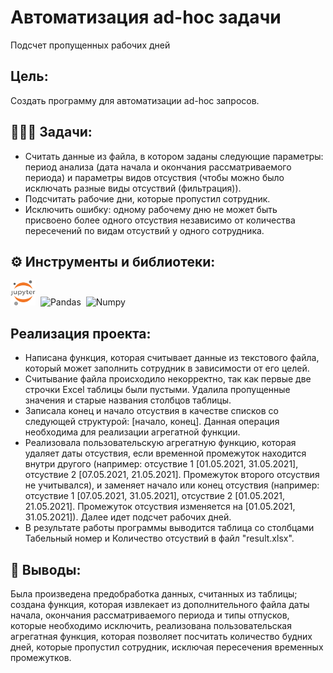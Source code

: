 # Автоматизация ad-hoc задачи 
Подсчет пропущенных рабочих дней
## Цель:
Создать программу для автоматизации ad-hoc запросов.
## 👩🏻‍💻 Задачи:  
- Считать данные из файла, в котором заданы следующие параметры: период анализа (дата начала и окончания рассматриваемого периода) и параметры видов отсуствия (чтобы можно было исключать разные виды отсуствий (фильтрация)).
- Подсчитать рабочие дни, которые пропустил сотрудник.
- Исключить ошибку: одному рабочему дню не может быть присвоено более одного отсуствия независимо от количества пересечений по видам отсуствий у одного сотрудника.

## ⚙️ Инструменты и библиотеки:

<div>
  <img src="https://github.com/devicons/devicon/blob/master/icons/jupyter/jupyter-original-wordmark.svg" title="Jupyter" alt="Jupyter" width="40" height="40"/>&nbsp;
  <img src="https://pandas.pydata.org/static/img/pandas_white.svg" title="Pandas" alt="Pandas" height="40"/>&nbsp;
  <img src="https://camo.githubusercontent.com/6631ab3e404c95feff2366126736bf6b3759e4be11357ea07405a3527b9a3138/68747470733a2f2f696d672e736869656c64732e696f2f62616467652f6e756d70792d2532333031333234332e7376673f7374796c653d666f722d7468652d6261646765266c6f676f3d6e756d7079266c6f676f436f6c6f723d7768697465" title="Numpy" alt="Numpy" height="30"/>&nbsp;
  </div>

## Реализация проекта:  
- Написана функция, которая считывает данные из текстового файла, который может заполнить сотрудник в зависимости от его целей.
- Считывание файла происходило некорректно, так как первые две строчки Excel таблицы были пустыми. Удалила пропущенные значения и старые названия столбцов таблицы.
- Записала конец и начало отсуствия в качестве списков со следующей структурой: [начало, конец]. Данная операция необходима для реализации агрегатной функции.
- Реализовала пользовательскую агрегатную функцию, которая удаляет даты отсуствия, если временной промежуток находится внутри другого (например: отсуствие 1 [01.05.2021, 31.05.2021], отсуствие 2 [07.05.2021, 21.05.2021]. Промежуток второго отсуствия не учитывался), и заменяет начало или конец отсуствия (например: отсуствие 1 [07.05.2021, 31.05.2021], отсуствие 2 [01.05.2021, 21.05.2021]. Промежуток отсуствия изменяется на [01.05.2021, 31.05.2021]). Далее идет подсчет рабочих дней.
- В результате работы программы выводится таблица со столбцами Табельный номер и Количество отсуствий в файл "result.xlsx".
## 🔎 Выводы:
Была произведена предобработка данных, считанных из таблицы; создана функция, которая извлекает из дополнительного файла даты начала, окончания рассматриваемого периода и типы отпусков, которые необходимо исключить, реализована пользовательская агрегатная функция, которая позволяет посчитать количество будних дней, которые пропустил сотрудник, исключая пересечения временных промежутков.
